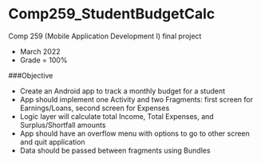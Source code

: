 # Comp259_StudentBudgetCalc

Comp 259 (Mobile Application Development I) final project
* March 2022
* Grade = 100%

###Objective
* Create an Android app to track a monthly budget for a student
* App should implement one Activity and two Fragments: first screen for Earnings/Loans, second screen for Expenses
* Logic layer will calculate total Income, Total Expenses, and Surplus/Shortfall amounts
* App should have an overflow menu with options to go to other screen and quit application
* Data should be passed between fragments using Bundles
